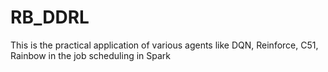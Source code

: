 # RB_DDRL
This is the practical application of various agents like DQN, Reinforce, C51, Rainbow in the job scheduling in Spark
